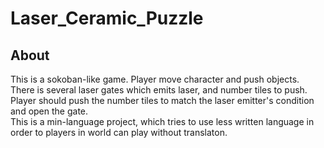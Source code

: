 # Laser_Ceramic_Puzzle

## About

This is a sokoban-like game. Player move character and push objects. There is several laser gates which emits laser, and number tiles to push. Player should push the number tiles to match the laser emitter's condition and open the gate.  
This is a min-language project, which tries to use less written language in order to players in world can play without translaton.